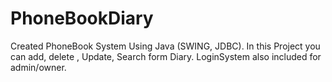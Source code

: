 # PhoneBookDiary
Created PhoneBook System Using Java (SWING, JDBC). In this Project you can add, delete , Update, Search form Diary. LoginSystem also included for admin/owner.
